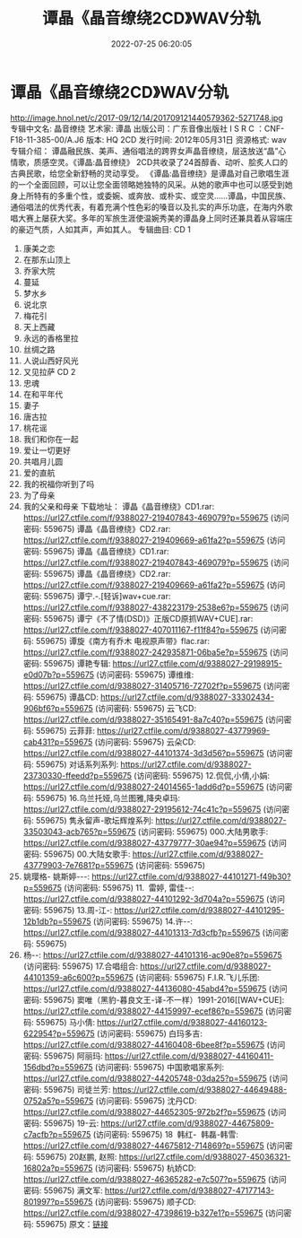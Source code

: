 ﻿---
title: 谭晶《晶音缭绕2CD》WAV分轨
date: 2022-07-25 06:20:05
categories: WAV车载音乐、镜像
tags: 华语中文
---
# 谭晶《晶音缭绕2CD》WAV分轨

http://image.hnol.net/c/2017-09/12/14/201709121440579362-5271748.jpg
专辑中文名:
晶音缭绕
艺术家: 谭晶
出版公司：广东音像出版社
I S R C ：CNF-F18-11-385-00/A.J6
版本: HQ 2CD
发行时间: 2012年05月31日
资源格式: wav
专辑介绍：
谭晶融民族、美声、通俗唱法的跨界女声晶音缭绕，层迭放送“晶”心情歌，质感空灵。《谭晶:晶音缭绕》
2CD共收录了24首醇香、动听、脍炙人口的古典民歌，给您全新舒畅的灵动享受。
《谭晶:晶音缭绕》是谭晶对自己歌唱生涯的一个全面回顾，可以让您全面领略她独特的风采。从她的歌声中也可以感受到她身上所特有的多重个性，或委婉、或奔放、或朴实、或空灵……谭晶，中国民族、通俗唱法的优秀代表，有着充满个性色彩的嗓音以及扎实的声乐功底，在海内外歌唱大赛上屡获大奖。多年的军旅生涯使温婉秀美的谭晶身上同时还兼具着从容端庄的豪迈气质，人如其声，声如其人。
专辑曲目:
CD 1
01. 康美之恋
02. 在那东山顶上
03. 乔家大院
04. 蔓延
05. 梦水乡
06. 说北京
07. 梅花引
08. 天上西藏
09. 永远的香格里拉
10. 丝绸之路
11. 人说山西好风光
12. 又见拉萨
CD 2
01. 忠魂
02. 在和平年代
03. 妻子
04. 唐古拉
05. 桃花谣
06. 我们和你在一起
07. 爱让一切更好
08. 共唱月儿圆
09. 爱的直航
10. 我的祝福你听到了吗
11. 为了母亲
12. 我的父亲和母亲
下载地址：
谭晶《晶音缭绕》CD1.rar: https://url27.ctfile.com/f/9388027-219407843-469079?p=559675
(访问密码: 559675)
谭晶《晶音缭绕》CD2.rar: https://url27.ctfile.com/f/9388027-219409669-a61fa2?p=559675
(访问密码: 559675)
谭晶《晶音缭绕》CD1.rar: https://url27.ctfile.com/f/9388027-219407843-469079?p=559675
(访问密码: 559675)
谭晶《晶音缭绕》CD2.rar: https://url27.ctfile.com/f/9388027-219409669-a61fa2?p=559675
(访问密码: 559675)
谭宁.-.[轻诉]wav+cue.rar: https://url27.ctfile.com/f/9388027-438223179-2538e6?p=559675
(访问密码: 559675)
谭宁《不了情(DSD)》正版CD原抓WAV+CUE].rar: https://url27.ctfile.com/f/9388027-407011167-f11f84?p=559675
(访问密码: 559675)
谭旋《南方有乔木 电视原声带》flac.rar: https://url27.ctfile.com/f/9388027-242935871-06ba5e?p=559675
(访问密码: 559675)
谭艳专辑: https://url27.ctfile.com/d/9388027-29198915-e0d07b?p=559675
(访问密码: 559675)
谭维维: https://url27.ctfile.com/d/9388027-31405716-72702f?p=559675
(访问密码: 559675)
谭晶CD: https://url27.ctfile.com/d/9388027-33302434-906bf6?p=559675
(访问密码: 559675)
云飞CD: https://url27.ctfile.com/d/9388027-35165491-8a7c40?p=559675
(访问密码: 559675)
云菲菲: https://url27.ctfile.com/d/9388027-43779969-cab431?p=559675
(访问密码: 559675)
云朵CD: https://url27.ctfile.com/d/9388027-44101374-3d3d56?p=559675
(访问密码: 559675)
对话系列系列: https://url27.ctfile.com/d/9388027-23730330-ffeedd?p=559675
(访问密码: 559675)
12.侃侃,小倩,小娟: https://url27.ctfile.com/d/9388027-24014565-1add6d?p=559675
(访问密码: 559675)
16.乌兰托娅,乌兰图雅,降央卓玛: https://url27.ctfile.com/d/9388027-29195612-74c41c?p=559675
(访问密码: 559675)
隽永留声-歌坛辉煌系列: https://url27.ctfile.com/d/9388027-33503043-acb765?p=559675
(访问密码: 559675)
000.大陆男歌手: https://url27.ctfile.com/d/9388027-43779777-30ae94?p=559675
(访问密码: 559675)
00.大陆女歌手: https://url27.ctfile.com/d/9388027-43779903-7e7681?p=559675
(访问密码: 559675)
10. 姚璎格- 姚斯婷---: https://url27.ctfile.com/d/9388027-44101271-f49b30?p=559675
(访问密码: 559675)
11.  雷婷, 雷佳--: https://url27.ctfile.com/d/9388027-44101292-3d704a?p=559675
(访问密码: 559675)
13.周-江-: https://url27.ctfile.com/d/9388027-44101295-12b1db?p=559675
(访问密码: 559675)
14.许--: https://url27.ctfile.com/d/9388027-44101313-7d3cfb?p=559675
(访问密码: 559675)
15. 杨--: https://url27.ctfile.com/d/9388027-44101316-ac90e8?p=559675
(访问密码: 559675)
17.合唱组合: https://url27.ctfile.com/d/9388027-44101359-a6c600?p=559675
(访问密码: 559675)
F.I.R.飞儿乐团: https://url27.ctfile.com/d/9388027-44136080-45abd4?p=559675
(访问密码: 559675)
窦唯（黑豹-暮良文王-译-不一样）1991-2016[[WAV+CUE]: https://url27.ctfile.com/d/9388027-44159997-ecef86?p=559675
(访问密码: 559675)
马小倩: https://url27.ctfile.com/d/9388027-44160123-622954?p=559675
(访问密码: 559675)
白玛多吉: https://url27.ctfile.com/d/9388027-44160408-6bee8f?p=559675
(访问密码: 559675)
阿丽玛: https://url27.ctfile.com/d/9388027-44160411-156dbd?p=559675
(访问密码: 559675)
中国歌唱家系列: https://url27.ctfile.com/d/9388027-44205748-03da25?p=559675
(访问密码: 559675)
司徒兰芳: https://url27.ctfile.com/d/9388027-44649488-0752a5?p=559675
(访问密码: 559675)
沈丹CD: https://url27.ctfile.com/d/9388027-44652305-972b2f?p=559675
(访问密码: 559675)
19-云: https://url27.ctfile.com/d/9388027-44675809-c7acfb?p=559675
(访问密码: 559675)
18  韩红-  韩磊-韩雪: https://url27.ctfile.com/d/9388027-44675812-714869?p=559675
(访问密码: 559675)
20赵鹏, 赵照: https://url27.ctfile.com/d/9388027-45036321-16802a?p=559675
(访问密码: 559675)
杭娇CD: https://url27.ctfile.com/d/9388027-46365282-e7c507?p=559675
(访问密码: 559675)
满文军: https://url27.ctfile.com/d/9388027-47177143-801997?p=559675
(访问密码: 559675)
顺子CD: https://url27.ctfile.com/d/9388027-47398619-b327e1?p=559675
(访问密码: 559675)
原文：[链接](https://blog.sina.com.cn/s/blog_1647c7e7601030yj9.html)